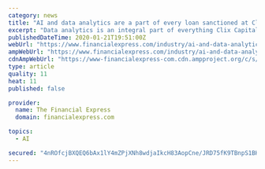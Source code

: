 ```yaml
---
category: news
title: "AI and data analytics are a part of every loan sanctioned at Clix: Katerina Folkman, Head of AI and Analytics, Clix Capital"
excerpt: "Data analytics is an integral part of everything Clix Capital does, says Katerina Folkman, head of AI and Analytics at the digital lending startup founded by Pramod Bhasin in 2016. The firm offers financing solutions across corporate finance, equipment finance and leasing, SME finance, consumer finance and housing finance, using technology to ..."
publishedDateTime: 2020-01-21T19:51:00Z
webUrl: "https://www.financialexpress.com/industry/ai-and-data-analytics-are-a-part-of-every-loan-sanctioned-at-clix-katerina-folkman-head-of-ai-and-analytics-clix-capital/1830788/"
ampWebUrl: "https://www.financialexpress.com/industry/ai-and-data-analytics-are-a-part-of-every-loan-sanctioned-at-clix-katerina-folkman-head-of-ai-and-analytics-clix-capital/1830788/lite/"
cdnAmpWebUrl: "https://www-financialexpress-com.cdn.ampproject.org/c/s/www.financialexpress.com/industry/ai-and-data-analytics-are-a-part-of-every-loan-sanctioned-at-clix-katerina-folkman-head-of-ai-and-analytics-clix-capital/1830788/lite/"
type: article
quality: 11
heat: 11
published: false

provider:
  name: The Financial Express
  domain: financialexpress.com

topics:
  - AI

secured: "4nROfcjBXQEQ6bAx1lY4mZPjXNh8wdjaIkcH83AopCne/JRD75fK9TBnpS1BHL5CwZKFm5v9/OJGWVPZZzbLVqFi4zj/xa1MonOdjRo5eySPu257vZJtd0mSDXsbwfcGzvdZFwolJp92ZLMDWQ+A4ipccBraJkT7iDX01A3yyXI/YvIn8vXRT+e/hGccparP0F3Dhajw3JpshUe5S3TO40fSrUlg3sQZwo4HaeRosOEpjnPFuwQ9kR1HFaRaqfTOH3/NDJi+/fT1VyBRhRDueeOGAOeUVVfDuCwdaVDgxzjaL4S9COFHyAP9UTI/Ial42waOFaiSUZ1R/FvAtvKDQVIlcT7pcAcEHsyc3Yyhz3LrH/f/SVlSoNk2GJvQYrASMq2OP8av4yI7gNbaHDLQ7neaV+6S2/wHYWqfPIRqnAVUN8Og+yu3FO2Hy4XCXVfnVgcPeXLvxGR/vrtqlMD4oQ==;VpxpFnPjj9DeVB0Ina/nPw=="
---
```


